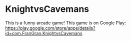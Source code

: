 # KnightvsCavemans
This is a funny arcade game!
This game is on Google Play: https://play.google.com/store/apps/details?id=com.FranGran.KnightvsCavemans

